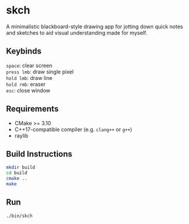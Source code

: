 # skch

A minimalistic blackboard-style drawing app for jotting down quick notes and sketches to aid visual understanding made for myself.

## Keybinds

`space`: clear screen  
`press lmb`: draw single pixel  
`hold lmb`: draw line  
`hold rmb`: eraser  
`esc`: close window

## Requirements

-   CMake >= 3.10
-   C++17-compatible compiler (e.g. `clang++` or `g++`)
-   raylib

## Build Instructions

```sh
mkdir build
cd build
cmake ..
make
```

## Run

```sh
./bin/skch
```

